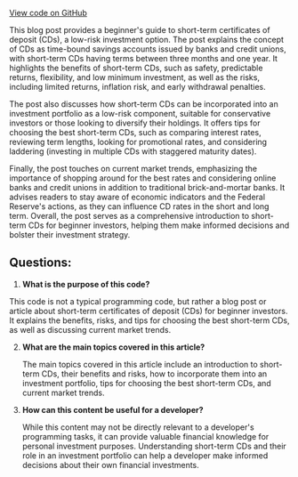 [View code on GitHub](https://github.com/Significant-Gravitas/Auto-GPT/outputs/post2_output.txt)

This blog post provides a beginner's guide to short-term certificates of deposit (CDs), a low-risk investment option. The post explains the concept of CDs as time-bound savings accounts issued by banks and credit unions, with short-term CDs having terms between three months and one year. It highlights the benefits of short-term CDs, such as safety, predictable returns, flexibility, and low minimum investment, as well as the risks, including limited returns, inflation risk, and early withdrawal penalties.

The post also discusses how short-term CDs can be incorporated into an investment portfolio as a low-risk component, suitable for conservative investors or those looking to diversify their holdings. It offers tips for choosing the best short-term CDs, such as comparing interest rates, reviewing term lengths, looking for promotional rates, and considering laddering (investing in multiple CDs with staggered maturity dates).

Finally, the post touches on current market trends, emphasizing the importance of shopping around for the best rates and considering online banks and credit unions in addition to traditional brick-and-mortar banks. It advises readers to stay aware of economic indicators and the Federal Reserve's actions, as they can influence CD rates in the short and long term. Overall, the post serves as a comprehensive introduction to short-term CDs for beginner investors, helping them make informed decisions and bolster their investment strategy.
## Questions: 
 1. **What is the purpose of this code?**

   This code is not a typical programming code, but rather a blog post or article about short-term certificates of deposit (CDs) for beginner investors. It explains the benefits, risks, and tips for choosing the best short-term CDs, as well as discussing current market trends.

2. **What are the main topics covered in this article?**

   The main topics covered in this article include an introduction to short-term CDs, their benefits and risks, how to incorporate them into an investment portfolio, tips for choosing the best short-term CDs, and current market trends.

3. **How can this content be useful for a developer?**

   While this content may not be directly relevant to a developer's programming tasks, it can provide valuable financial knowledge for personal investment purposes. Understanding short-term CDs and their role in an investment portfolio can help a developer make informed decisions about their own financial investments.